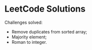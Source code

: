 # LeetCode Solutions

Challenges solved:
- Remove duplicates from sorted array;
- Majority element;
- Roman to integer.